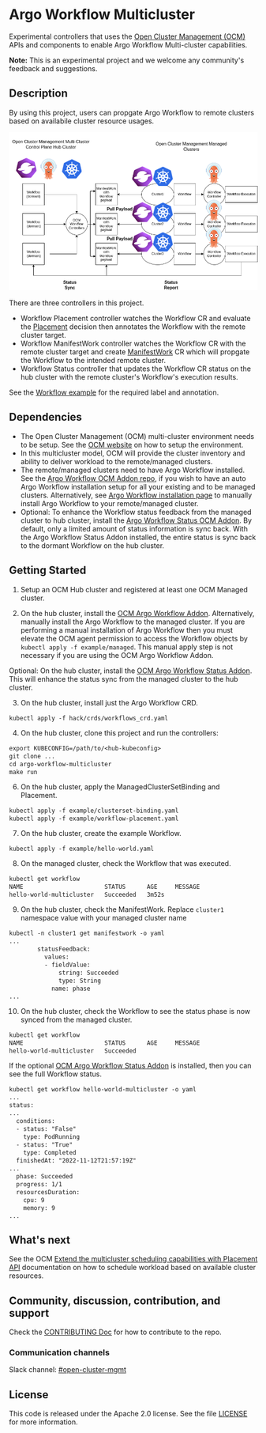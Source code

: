# Argo Workflow Multicluster
Experimental controllers that uses the [Open Cluster Management (OCM)](https://open-cluster-management.io/) 
APIs and components to enable Argo Workflow Multi-cluster capabilities.

**Note:** This is an experimental project and we welcome any community's feedback and suggestions.

## Description
By using this project, users can propgate Argo Workflow to remote clusters based on availabile cluster resource usages.

![multi-cluster](assets/multicluster.png)

There are three controllers in this project.

- Workflow Placement controller watches the Workflow CR and evaluate the [Placement](https://open-cluster-management.io/concepts/placement/) decision then annotates the Workflow with the remote cluster target.
- Workflow ManifestWork controller watches the Workflow CR with the remote cluster target and create [ManifestWork](https://open-cluster-management.io/concepts/manifestwork/) CR which will propgate the Workflow to the intended remote cluster.
- Workflow Status controller that updates the Workflow CR status on the hub cluster with the remote cluster's Workflow's execution results.

See the [Workflow example](example/hello-world.yaml) for the required label and annotation.


## Dependencies
- The Open Cluster Management (OCM) multi-cluster environment needs to be setup. See the [OCM website](https://open-cluster-management.io/) on how to setup the environment.
- In this multicluster model, OCM will provide the cluster inventory and ability to deliver workload to the remote/managed clusters.
- The remote/managed clusters need to have Argo Workflow installed. See the [Argo Workflow OCM Addon repo](https://github.com/mikeshng/argoworkflow-addon#get-started), if you wish to have an auto Argo Workflow installation setup for all your existing and to be managed clusters. 
Alternatively, see [Argo Workflow installation page](https://argoproj.github.io/argo-workflows/quick-start/#install-argo-workflows) to manually 
install Argo Workflow to your remote/managed cluster.
- Optional: To enhance the Workflow status feedback from the managed cluster to hub cluster, install the [Argo Workflow Status OCM Addon](https://github.com/mikeshng/argoworkflow-status-addon). By default, only a limited amount of status information is sync back. With the Argo Workflow Status Addon installed, the entire status is sync back to the dormant Workflow on the hub cluster.

## Getting Started
1. Setup an OCM Hub cluster and registered at least one OCM Managed cluster.

2. On the hub cluster, install the [OCM Argo Workflow Addon](https://github.com/mikeshng/argoworkflow-addon#get-started).
Alternatively, manually install the Argo Workflow to the managed cluster. If you are performing a manual installation 
of Argo Workflow then you must elevate the OCM agent permission to access the Workflow objects by `kubectl apply -f example/managed`.
This manual apply step is not necessary if you are using the OCM Argo Workflow Addon.

Optional: On the hub cluster, install the [OCM Argo Workflow Status Addon](https://github.com/mikeshng/argoworkflow-status-addon#install-the-argoworkflow-status-addon-to-the-hub-cluster). This will enhance the status sync from the managed cluster to 
the hub cluster.

3. On the hub cluster, install just the Argo Workflow CRD.
```
kubectl apply -f hack/crds/workflows_crd.yaml
```

4. On the hub cluster, clone this project and run the controllers:
```
export KUBECONFIG=/path/to/<hub-kubeconfig>
git clone ...
cd argo-workflow-multicluster
make run
```

6. On the hub cluster, apply the ManagedClusterSetBinding and Placement.
```
kubectl apply -f example/clusterset-binding.yaml
kubectl apply -f example/workflow-placement.yaml
```

7. On the hub cluster, create the example Workflow.
```
kubectl apply -f example/hello-world.yaml
```

8. On the managed cluster, check the Workflow that was executed.
```
kubectl get workflow
NAME                       STATUS      AGE     MESSAGE
hello-world-multicluster   Succeeded   3m52s
```

9. On the hub cluster, check the ManifestWork. Replace `cluster1` namespace value with your managed cluster name
```
kubectl -n cluster1 get manifestwork -o yaml
...
        statusFeedback:
          values:
          - fieldValue:
              string: Succeeded
              type: String
            name: phase
...
```

10. On the hub cluster, check the Workflow to see the status phase is now synced from the managed cluster.
```
kubectl get workflow
NAME                       STATUS      AGE     MESSAGE
hello-world-multicluster   Succeeded
```

If the optional [OCM Argo Workflow Status Addon](https://github.com/mikeshng/argoworkflow-status-addon#install-the-argoworkflow-status-addon-to-the-hub-cluster) is installed, then you can see the full Workflow status.
```
kubectl get workflow hello-world-multicluster -o yaml 
...
status:
...
  conditions:
  - status: "False"
    type: PodRunning
  - status: "True"
    type: Completed
  finishedAt: "2022-11-12T21:57:19Z"
...
  phase: Succeeded
  progress: 1/1
  resourcesDuration:
    cpu: 9
    memory: 9
...
```

## What's next

See the OCM [Extend the multicluster scheduling capabilities with Placement API](https://open-cluster-management.io/scenarios/extend-multicluster-scheduling-capabilities/) 
documentation on how to schedule workload based on available cluster resources.

## Community, discussion, contribution, and support

Check the [CONTRIBUTING Doc](CONTRIBUTING.md) for how to contribute to the repo.

### Communication channels

Slack channel: [#open-cluster-mgmt](https://kubernetes.slack.com/channels/open-cluster-mgmt)

## License

This code is released under the Apache 2.0 license. See the file [LICENSE](LICENSE) for more information.
